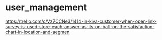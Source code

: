 # user_management
https://trello.com/c/Vz7CCNe3/1414-in-kiva-customer-when-open-link-survey-is-used-store-each-answer-as-its-on-ball-on-the-satisfaction-chart-in-location-and-segmen
